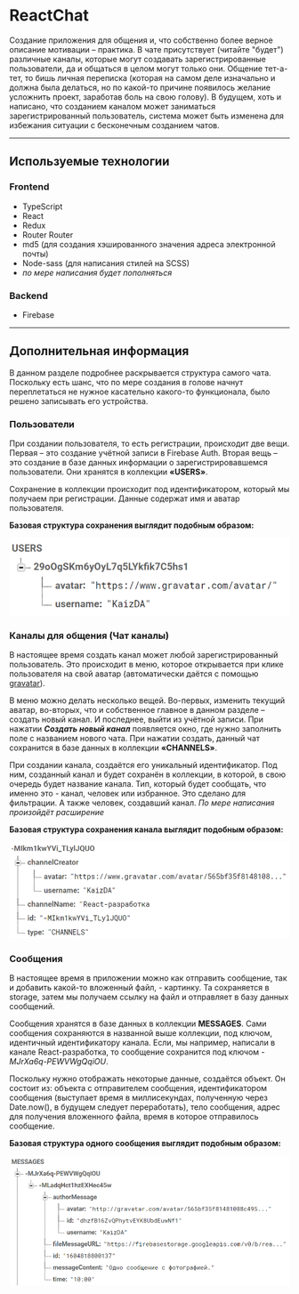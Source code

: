# ReactChat

Создание приложения для общения и, что собственно более верное описание мотивации – практика. В чате присутствует (читайте "будет") различные каналы, которые могут создавать зарегистрированные пользователи, да и общаться в целом могут только они. Общение тет-а-тет, то бишь личная переписка (которая на самом деле изначально и должна была делаться, но по какой-то причине появилось желание усложнить проект, заработав боль на свою голову). В будущем, хоть и написано, что созданием каналом может заниматься зарегистрированный пользователь, система может быть изменена для избежания ситуации с бесконечным созданием чатов.

---

## Используемые технологии

### Frontend
- TypeScript
- React 
- Redux
- Router Router
- md5 (для создания хэшированного значения адреса электронной почты)
- Node-sass (для написания стилей на SCSS)
- *по мере написания будет пополняться*

### Backend
- Firebase

---

## Дополнительная информация

В данном разделе подробнее раскрывается структура самого чата. Поскольку есть шанс, что по мере создания в голове начнут переплетаться не нужное касательно какого-то функционала, было решено записывать его устройства. 

### Пользователи

При создании пользователя, то есть регистрации, происходит две вещи. Первая – это создание учётной записи в Firebase Auth. Вторая вещь – это создание в базе данных информации о зарегистрировавшемся пользователи. Они хранятся в коллекции **«USERS»**. 

Сохранение в коллекции происходит под идентификатором, который мы получаем при регистрации. Данные содержат имя и аватар пользователя.

**Базовая структура сохранения выглядит подобным образом:**

![Картинка с базовой структурой в коллекции USERS](https://raw.githubusercontent.com/Deokti/react-realtime-chat-app/channels-panel/pictures-for-readme/create-user.png)


### Каналы для общения (Чат каналы)

В настоящее время создать канал может любой зарегистрированный пользователь. Это происходит в меню, которое открывается при клике пользователя на свой аватар (автоматически даётся с помощью [gravatar](https://ru.gravatar.com/)).

В меню можно делать несколько вещей. Во-первых, изменить текущий аватар, во-вторых, что и собственное главное в данном разделе – создать новый канал. И последнее, выйти из учётной записи. При нажатии ***Создать новый канал*** появляется окно, где нужно заполнить поле с названием нового чата. При нажатии создать, данный чат сохранится в базе данных в коллекции **«CHANNELS»**.

При создании канала, создаётся его уникальный идентификатор. Под ним, созданный канал и будет сохранён в коллекции, в которой, в свою очередь будет название канала. Тип, который будет сообщать, что именно это - канал, человек или избранное. Это сделано для фильтрации. А также человек, создавший канал. *По мере написания произойдёт расширение*

**Базовая структура сохранения канала выглядит подобным образом:**

![Картинка с базовой структурой в коллекции CHANNELS](https://raw.githubusercontent.com/Deokti/react-realtime-chat-app/channels-panel/pictures-for-readme/create-channel.png)


### Сообщения
В настоящее время в приложении можно как отправить сообщение, так и добавить
какой-то вложенный файл, - картинку. Та сохраняется в storage, затем мы получаем
ссылку на файл и отправляет в базу данных сообщений. 

Сообщения хранятся в базе данных в коллекции **MESSAGES**. Сами сообщения сохраняются
в названной выше коллекции, под ключом, идентичный идентификатору канала. Если, мы например,
написали в канале React-разработка, то сообщение сохранится под ключом *-MJrXa6q-PEWVWgQqiOU*.

Поскольку нужно отображать некоторые данные, создаётся объект. 
Он состоит из: объекта с отправителем сообщения, идентификатором сообщения (выступает время в миллисекундах, полученную через Date.now(), в будущем следует переработать),
тело сообщения, адрес для получения вложенного файла, время в которое отправилось сообщение.

**Базовая структура одного сообщения выглядит подобным образом:**

![Картинка с базовой структурой в коллекции MESSAGES](https://raw.githubusercontent.com/Deokti/react-realtime-chat-app/master/pictures-for-readme/template-one-message.png)

